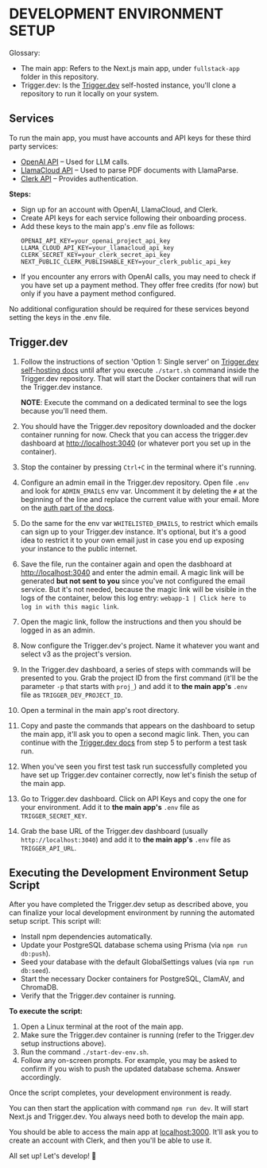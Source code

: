 # DEVELOPMENT ENVIRONMENT SETUP

Glossary:

- The main app: Refers to the Next.js main app, under `fullstack-app` folder in this repository.
- Trigger.dev: Is the [Trigger.dev](https://trigger.dev/) self-hosted instance, you'll clone a repository to run it locally on your system.

## Services

To run the main app, you must have accounts and API keys for these third party services:
- [OpenAI API](https://platform.openai.com) – Used for LLM calls.
- [LlamaCloud API](https://cloud.llamaindex.ai/) – Used to parse PDF documents with LlamaParse.
- [Clerk API](https://dashboard.clerk.com/) – Provides authentication.

**Steps:**

- Sign up for an account with OpenAI, LlamaCloud, and Clerk.
- Create API keys for each service following their onboarding process.
- Add these keys to the main app's .env file as follows:
    ```
    OPENAI_API_KEY=your_openai_project_api_key
    LLAMA_CLOUD_API_KEY=your_llamacloud_api_key
    CLERK_SECRET_KEY=your_clerk_secret_api_key
    NEXT_PUBLIC_CLERK_PUBLISHABLE_KEY=your_clerk_public_api_key
    ```
- If you encounter any errors with OpenAI calls, you may need to check if you have set up a payment method. They offer free credits (for now) but only if you have a payment method configured.

No additional configuration should be required for these services beyond setting the keys in the .env file.

## Trigger.dev

1. Follow the instructions of section 'Option 1: Single server' on [Trigger.dev self-hosting docs](https://trigger.dev/docs/open-source-self-hosting) until after you execute `./start.sh` command inside the Trigger.dev repository. That will start the Docker containers that will run the Trigger.dev instance.

    **NOTE**: Execute the command on a dedicated terminal to see the logs because you'll need them.

1. You should have the Trigger.dev repository downloaded and the docker container running for now. Check that you can access the trigger.dev dashboard at [http://localhost:3040](http://localhost:3040/) (or whatever port you set up in the container).

1. Stop the container by pressing `Ctrl+C` in the terminal where it's running.

1. Configure an admin email in the Trigger.dev repository. Open file `.env` and look for `ADMIN_EMAILS` env var. Uncomment it by deleting the `#` at the beginning of the line and replace the current value with your email. More on the [auth part of the docs](https://trigger.dev/docs/open-source-self-hosting#auth-options).

1. Do the same for the env var `WHITELISTED_EMAILS`, to restrict which emails can sign up to your Trigger.dev instance. It's optional, but it's a good idea to restrict it to your own email just in case you end up exposing your instance to the public internet.

1. Save the file, run the container again and open the dasbhoard at [http://localhost:3040](http://localhost:3040/) and enter the admin email. A magic link will be generated **but not sent to you** since you've not configured the email service. But it's not needed, because the magic link will be visible in the logs of the container, below this log entry: `webapp-1 | Click here to log in with this magic link`.

1. Open the magic link, follow the instructions and then you should be logged in as an admin.

1. Now configure the Trigger.dev's project. Name it whatever you want and select v3 as the project's version.

1. In the Trigger.dev dashboard, a series of steps with commands will be presented to you. Grab the project ID from the first command (it'll be the parameter `-p` that starts with `proj_`) and add it to **the main app's** `.env` file as `TRIGGER_DEV_PROJECT_ID`.

1. Open a terminal in the main app's root directory.

1. Copy and paste the commands that appears on the dashboard to setup the main app, it'll ask you to open a second magic link. Then, you can continue with the [Trigger.dev docs](https://trigger.dev/docs/quick-start) from step 5 to perform a test task run.

1. When you've seen you first test task run successfully completed you have set up Trigger.dev container correctly, now let's finish the setup of the main app.

1. Go to Trigger.dev dashboard. Click on API Keys and copy the one for your environment. Add it to **the main app's** `.env` file as `TRIGGER_SECRET_KEY`.

1. Grab the base URL of the Trigger.dev dashboard (usually `http://localhost:3040`) and add it to **the main app's** `.env` file as `TRIGGER_API_URL`.

## Executing the Development Environment Setup Script

After you have completed the Trigger.dev setup as described above, you can finalize your local development environment by running the automated setup script. This script will:

- Install npm dependencies automatically.
- Update your PostgreSQL database schema using Prisma (via `npm run db:push`).
- Seed your database with the default GlobalSettings values (via `npm run db:seed`).
- Start the necessary Docker containers for PostgreSQL, ClamAV, and ChromaDB.
- Verify that the Trigger.dev container is running.

**To execute the script:**

1. Open a Linux terminal at the root of the main app.
2. Make sure the Trigger.dev container is running (refer to the Trigger.dev setup instructions above).
3. Run the command `./start-dev-env.sh`.
4. Follow any on-screen prompts. For example, you may be asked to confirm if you wish to push the updated database schema. Answer accordingly.

Once the script completes, your development environment is ready.

You can then start the application with command `npm run dev`. It will start Next.js and Trigger.dev. You always need both to develop the main app.

You should be able to access the main app at [localhost:3000](http://localhost:3000). It'll ask you to create an account with Clerk, and then you'll be able to use it.

All set up! Let's develop! 🚀
